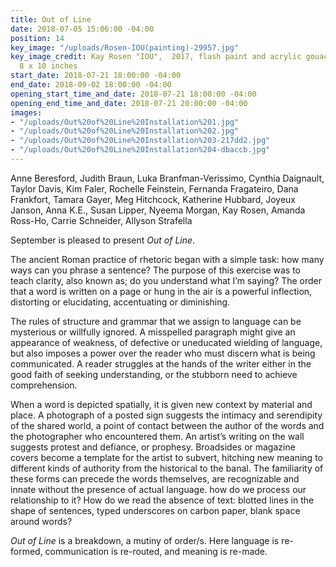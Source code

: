 ```yaml
---
title: Out of Line
date: 2018-07-05 15:06:00 -04:00
position: 14
key_image: "/uploads/Rosen-IOU(painting)-29957.jpg"
key_image_credit: Kay Rosen "IOU",  2017, flash paint and acrylic gouache on canvas,
  8 x 10 inches
start_date: 2018-07-21 18:00:00 -04:00
end_date: 2018-09-02 18:00:00 -04:00
opening_start_time_and_date: 2018-07-21 18:00:00 -04:00
opening_end_time_and_date: 2018-07-21 20:00:00 -04:00
images:
- "/uploads/Out%20of%20Line%20Installation%201.jpg"
- "/uploads/Out%20of%20Line%20Installation%202.jpg"
- "/uploads/Out%20of%20Line%20Installation%203-217dd2.jpg"
- "/uploads/Out%20of%20Line%20Installation%204-dbaccb.jpg"
---
```


Anne Beresford, Judith Braun, Luka Branfman-Verissimo, Cynthia Daignault, Taylor Davis, Kim Faler, Rochelle Feinstein, Fernanda Fragateiro, Dana Frankfort, Tamara Gayer, Meg Hitchcock, Katherine Hubbard, Joyeux Janson, Anna K.E., Susan Lipper, Nyeema Morgan, Kay Rosen, Amanda Ross-Ho, Carrie Schneider, Allyson Strafella

September is pleased to present *Out of Line*.  

The ancient Roman practice of rhetoric began with a simple task: how many ways can you phrase a sentence? The purpose of this exercise was to teach clarity, also known as; do you understand what I’m saying? The order that a word is written on a page or hung in the air is a powerful inflection, distorting or elucidating, accentuating or diminishing.

The rules of structure and grammar that we assign to language can be mysterious or willfully ignored. A misspelled paragraph might give an appearance of weakness, of defective or uneducated wielding of language, but also imposes a power over the reader who must discern what is being communicated. A reader struggles at the hands of the writer either in the good faith of seeking understanding, or the stubborn need to achieve comprehension. 

When a word is depicted spatially, it is given new context by material and place. A photograph of a posted sign suggests the intimacy and serendipity of the shared world, a point of contact between the author of the words and the photographer who encountered them.  An artist’s writing on the wall suggests protest and defiance, or prophesy. Broadsides or magazine covers become a template for the artist to subvert, hitching new meaning to different kinds of authority from the historical to the banal. The familiarity of these forms can precede the words themselves, are recognizable and innate without the presence of actual language.  how do we process our relationship to it? How do we read the absence of text: blotted lines in the shape of sentences, typed underscores on carbon paper, blank space around words?

*Out of Line* is a breakdown, a mutiny of order/s. Here language is re-formed, communication is re-routed, and meaning is re-made.

